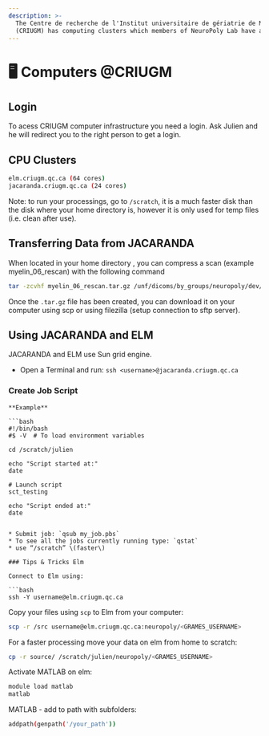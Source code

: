```yaml
---
description: >-
  The Centre de recherche de l'Institut universitaire de gériatrie de Montréal
  (CRIUGM) has computing clusters which members of NeuroPoly Lab have access to.
---
```


# <span>🖥</span> Computers \@CRIUGM

## Login

To acess CRIUGM computer infrastructure you need a login. Ask Julien and he will redirect you to the right person to get a login.

## CPU Clusters

```bash
elm.criugm.qc.ca (64 cores)
jacaranda.criugm.qc.ca (24 cores)
```

Note: to run your processings, go to `/scratch`, it is a much faster disk than the disk where your home directory is, however it is only used for temp files \(i.e. clean after use\).

## Transferring Data from JACARANDA

When located in your home directory , you can compress a scan \(example myelin\_06\_rescan\) with the following command

```bash
tar -zcvhf myelin_06_rescan.tar.gz /unf/dicoms/by_groups/neuropoly/dev/myelin_mapping/myelin_06_rescan/
```

Once the `.tar.gz` file has been created, you can download it on your computer using scp or using filezilla \(setup connection to sftp server\).

## Using JACARANDA and ELM

JACARANDA and ELM use Sun grid engine.

* Open a Terminal and run: `ssh <username>@jacaranda.criugm.qc.ca`

### **Create Job Script**

```{note}
**Example**

```bash
#!/bin/bash
#$ -V  # To load environment variables
 
cd /scratch/julien
 
echo "Script started at:"
date
 
# Launch script
sct_testing
 
echo "Script ended at:"
date
```
```

* Submit job: `qsub my_job.pbs`
* To see all the jobs currently running type: `qstat`
* use “/scratch” \(faster\)

### Tips & Tricks Elm

Connect to Elm using:

```bash
ssh -Y username@elm.criugm.qc.ca
```

Copy your files using `scp` to Elm from your computer:

```bash
scp -r /src username@elm.criugm.qc.ca:neuropoly/<GRAMES_USERNAME>
```

For a faster processing move your data on elm from home to scratch:

```bash
cp -r source/ /scratch/julien/neuropoly/<GRAMES_USERNAME>
```

Activate MATLAB on elm:

```bash
module load matlab
matlab
```

MATLAB - add to path with subfolders:

```bash
addpath(genpath('/your_path'))
```

